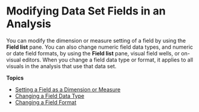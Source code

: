 # Modifying Data Set Fields in an Analysis<a name="modifying-data-set-fields-in-an-analysis"></a>

You can modify the dimension or measure setting of a field by using the **Field list** pane\. You can also change numeric field data types, and numeric or date field formats, by using the **Field list** pane, visual field wells, or on\-visual editors\. When you change a field data type or format, it applies to all visuals in the analysis that use that data set\.

**Topics**
+ [Setting a Field as a Dimension or Measure](setting-dimension-or-measure.md)
+ [Changing a Field Data Type](changing-an-analysis-field-data-type.md)
+ [Changing a Field Format](changing-a-field-format.md)